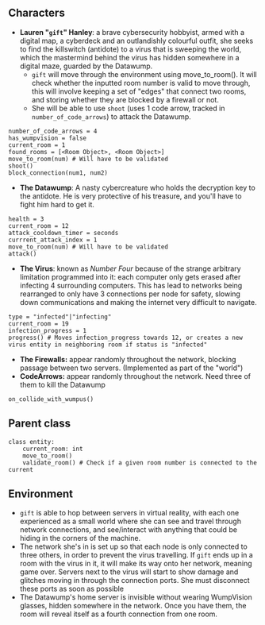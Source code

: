 ## Characters
- **Lauren "`gift`" Hanley**: a brave cybersecurity hobbyist, armed with a digital map, a cyberdeck and an outlandishly colourful outfit, she seeks to find the killswitch (antidote) to a virus that is sweeping the world, which the mastermind behind the virus has hidden somewhere in a digital maze, guarded by the Datawump.
	- `gift` will move through the environment using move_to_room(). It will check whether the inputted room number is valid to move through, this will involve keeping a set of "edges" that connect two rooms, and storing whether they are blocked by a firewall or not.
	- She will be able to use `shoot` (uses 1 code arrow, tracked in `number_of_code_arrows`) to attack the Datawump. 
```
number_of_code_arrows = 4
has_wumpvision = false
current_room = 1
found_rooms = [<Room Object>, <Room Object>]
move_to_room(num) # Will have to be validated
shoot()
block_connection(num1, num2)
```
- **The Datawump**: A nasty cybercreature who holds the decryption key to the antidote. He is very protective of his treasure, and you'll have to fight him hard to get it.
```
health = 3
current_room = 12
attack_cooldown_timer = seconds
currrent_attack_index = 1
move_to_room(num) # Will have to be validated
attack()
```
- **The Virus**: known as *Number Four* because of the strange arbitrary limitation programmed into it: each computer only gets erased after infecting 4 surrounding computers. This has lead to networks being rearranged to only have 3 connections per node for safety, slowing down communications and making the internet very difficult to navigate.
```
type = "infected"|"infecting"
current_room = 19
infection_progress = 1
progress() # Moves infection_progress towards 12, or creates a new virus entity in neighboring room if status is "infected"
```
- **The Firewalls:** appear randomly throughout the network, blocking passage between two servers. (Implemented as part of the "world")
- **CodeArrows:** appear randomly throughout the network. Need three of them to kill the Datawump
```
on_collide_with_wumpus()
```
## Parent class
```
class entity:
	current_room: int
	move_to_room()
	validate_room() # Check if a given room number is connected to the current
```
## Environment
- `gift` is able to hop between servers in virtual reality, with each one experienced as a small world where she can see and travel through network connections, and see/interact with anything that could be hiding in the corners of the machine.
- The network she's in is set up so that each node is only connected to three others, in order to prevent the virus travelling. If `gift` ends up in a room with the virus in it, it will make its way onto her network, meaning game over. Servers next to the virus will start to show damage and glitches moving in through the connection ports. She must disconnect these ports as soon as possible
- The Datawump's home server is invisible without wearing WumpVision glasses, hidden somewhere in the network. Once you have them, the room will reveal itself as a fourth connection from one room.


